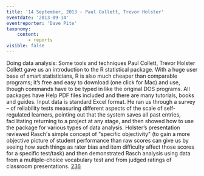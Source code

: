 ```yaml
---
title: '14 September, 2013 - Paul Collett, Trevor Holster'
eventdate: '2013-09-14'
eventreporter: 'Dave Pite'
taxonomy:
    content:
        - reports
visible: false
---
```


Doing data analysis: Some tools and techniques
Paul Collett, Trevor Holster
Collett gave us an introduction to the R statistical package.  With a huge user base of smart statisticians, R is also much cheaper than comparable programs; it’s free and easy to download (one click for Mac) and use, though commands have to be typed in like the original DOS programs.  All packages have Help PDF files included and there are many tutorials, books and guides.  Input data is standard Excel format. He ran us through a survey – of reliability tests measuring different aspects of the scale of self-regulated learners, pointing out that the system saves all past entries, facilitating returning to a project at any stage, and then showed how to use the package for various types of data analysis.  Holster’s presentation reviewed Rasch's simple concept of "specific objectivity" (to gain a more objective picture of student performance than raw scores can give us by seeing how such things as rater bias and item difficulty affect those scores for a specific test/task) and then demonstrated Rasch analysis using data from a multiple-choice vocabulary test and from judged ratings of classroom presentations.
<a href="/chapters/kq/schedule/2013/september/14">236</a>
